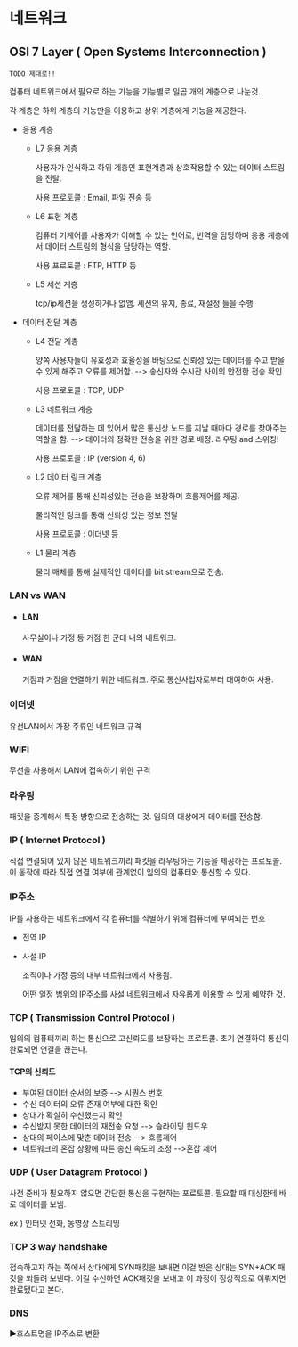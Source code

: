 # 네트워크

## OSI 7 Layer ( Open Systems Interconnection ) 

`TODO 제대로!!`

컴퓨터 네트워크에서 필요로 하는 기능을 기능별로 일곱 개의 계층으로 나눈것.

각 계층은 하위 계층의 기능만을 이용하고 상위 계층에게 기능을 제공한다.

- 응용 계층

  - L7 응용 계층

    사용자가 인식하고 하위 계층인 표현계층과 상호작용할 수 있는 데이터 스트림을 전달.

    사용 프로토콜 : Email, 파일 전송 등

  - L6 표현 계층

    컴퓨터 기계어를 사용자가 이해할 수 있는 언어로, 번역을 담당하며 응용 계층에서 데이터 스트림의 형식을 담당하는 역할.

    사용 프로토콜 : FTP, HTTP 등

  - L5 세션 계층

    tcp/ip세션을 생성하거나 없앰. 세션의 유지, 종료, 재설정 들을 수행

- 데이터 전달 계층

  - L4 전달 계층

    양쪽 사용자들이 유효성과 효율성을 바탕으로 신뢰성 있는 데이터를 주고 받을 수 있게 해주고 오류를 제어함. --> 송신자와 수시잔 사이의 안전한 전송 확인

    사용 프로토콜 : TCP, UDP

  - L3 네트워크 계층

    데이터를 전달하는 데 있어서 많은 통신상 노드를 지날 때마다 경로를 찾아주는 역할을 함. --> 데이터의 정확한 전송을 위한 경로 배정. 라우팅 and 스위칭!

    사용 프로토콜 : IP (version 4, 6)

  - L2 데이터 링크 계층

    오류 제어를 통해 신뢰성있는 전송을 보장하며 흐름제어를 제공.

    물리적인 링크를 통해 신뢰성 있는 정보 전달

    사용 프로토콜 : 이더넷 등

  - L1 물리 계층

    물리 매체를 통해 실제적인 데이터를 bit stream으로 전송.



### LAN vs WAN

- #### LAN

  사무실이나 가정 등 거점 한 군데 내의 네트워크.

- #### WAN

  거점과 거점을 연결하기 위한 네트워크. 주로 통신사업자로부터 대여하여 사용.

### 이더넷

유선LAN에서 가장 주류인 네트워크 규격

### WIFI

무선을 사용해서 LAN에 접속하기 위한 규격

### 라우팅

패킷을 중계해서 특정 방향으로 전송하는 것. 임의의 대상에게 데이터를 전송함.

### IP ( Internet Protocol )

직접 연결되어 있지 않은 네트워크끼리 패킷을 라우팅하는 기능을 제공하는 프로토콜. 이 동작에 따라 직접 연결 여부에 관계없이 임의의 컴퓨터와 통신할 수 있다.

### IP주소

IP를 사용하는 네트워크에서 각 컴퓨터를 식별하기 위해 컴퓨터에 부여되는 번호

- 전역 IP

- 사설 IP 

  조직이나 가정 등의 내부 네트워크에서 사용됨.

  어떤 일정 범위의 IP주소를 사설 네트워크에서 자유롭게 이용할 수 있게 예약한 것.

### TCP ( Transmission Control Protocol )

임의의 컴퓨터끼리 하는 통신으로 고신뢰도를 보장하는 프로토콜. 초기 연결하여 통신이 완료되면 연결을 끊는다.

#### TCP의 신뢰도

- 부여된 데이터 순서의 보증 --> 시퀀스 번호
- 수신 데이터의 오류 존재 여부에 대한 확인
- 상대가 확실히 수신했는지 확인
- 수신받지 못한 데이터의 재전송 요청 --> 슬라이딩 윈도우
- 상대의 페이스에 맞춘 데이터 전송 --> 흐름제어
- 네트워크의 혼잡 상황에 따른 송신 속도의 조정 -->혼잡 제어

### UDP ( User Datagram Protocol )

사전 준비가 필요하지 않으면 간단한 통신을 구현하는 포로토콜. 필요할 때 대상한테 바로 데이터를 보냄.

ex ) 인터넷 전화, 동영상 스트리밍

### TCP 3 way handshake

접속하고자 하는 쪽에서 상대에게 SYN패킷을 보내면 이걸 받은 상대는 SYN+ACK 패킷을 되돌려 보낸다. 이걸 수신하면 ACK패킷을 보내고 이 과정이 정상적으로 이뤄지면 완료됐다고 본다.

### DNS

:arrow_forward:호스트명을 IP주소로 변환

